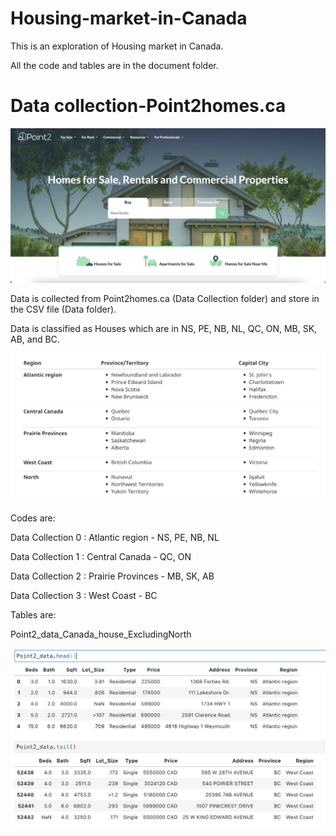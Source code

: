# Housing-market-in-Canada
This is an exploration of Housing market in Canada.

All the code and tables are in the document folder.

# Data collection-Point2homes.ca

![Image of point2homes](https://raw.githubusercontent.com/NightmareZYR/Housing-market-in-Canada/main/Screen%20Shot%202021-09-19%20at%208.30.47%20PM.png)

Data is collected from Point2homes.ca (Data Collection folder) and store in the CSV file (Data folder).

Data is classified as Houses which are in NS, PE, NB, NL, QC, ON, MB, SK, AB, and BC.

![Image of point2homes](https://raw.githubusercontent.com/NightmareZYR/Housing-market-in-Canada/main/Screen%20Shot%202021-09-23%20at%205.04.29%20PM.png)

Codes are:

Data Collection 0 : Atlantic region   - NS, PE, NB, NL

Data Collection 1 : Central Canada    - QC, ON

Data Collection 2 : Prairie Provinces - MB, SK, AB

Data Collection 3 : West Coast        - BC

Tables are:

Point2_data_Canada_house_ExcludingNorth

![Image of point2homes](https://github.com/NightmareZYR/Housing-market-in-Canada/blob/main/Canada%20Housing%20Data%20excluding%20North.png)




